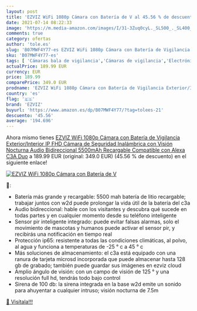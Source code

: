 ```yaml
---
layout: post
title: 'EZVIZ WiFi 1080p Cámara con Batería de V al 45.56 % de descuento'
date: 2021-07-14 08:22:33
image: 'https://m.media-amazon.com/images/I/31-3Zuq0cyL._SL500_._SL400_.jpg'
comments: true
category: ofertas
author: 'tole.es'
slug: 'B07MWF4Y77-es EZVIZ WiFi 1080p Cámara con Batería de Vigilancia...'
sku: 'B07MWF4Y77-es'
tags: [ 'Cámaras bala de vigilancia','Cámaras de vigilancia','Electrónica','Fotografía y videocámaras','alexa','ezviz', ]
actualPrice: 189.99 EUR
currency: EUR
price: 189.99
comparePrice: 349.0 EUR
prodname: 'EZVIZ WiFi 1080p Cámara con Batería de Vigilancia Exterior/Interior  IP FHD Cámara de Seguridad Inalámbrica con Visión Nocturna  Audio Bidireccional  5500mAh Recargable  Compatible con Alexa  C3A Duo'
country: 'es'
flag: '🇪🇸'
brand: 'EZVIZ'
buyurl: 'https://www.amazon.es/dp/B07MWF4Y77/?tag=tolees-21'
descuento: '45.56'
average: '194.696'
---
```


Ahora mismo tienes [EZVIZ WiFi 1080p Cámara con Batería de Vigilancia Exterior/Interior  IP FHD Cámara de Seguridad Inalámbrica con Visión Nocturna  Audio Bidireccional  5500mAh Recargable  Compatible con Alexa  C3A Duo](https://www.amazon.es/dp/B07MWF4Y77/?tag=tolees-21) a 189.99 EUR (original: 349.0 EUR) (45.56 %  de descuento) en el siguiente enlace!

[![EZVIZ WiFi 1080p Cámara con Batería de V](https://m.media-amazon.com/images/I/31-3Zuq0cyL._SL500_._SL400_.jpg)](https://www.amazon.es/dp/B07MWF4Y77/?tag=tolees-21)

🔎:

- Batería más grande y recargable: 5500 mah batería de litio recargable; trabajar juntos con w2d puede prolongar la vida útil de la batería del c3a
- Audio bidireccional: hable con los visitantes y descubra qué sucede en todas partes y en cualquier momento desde su teléfono inteligente
- Sensor pir inteligente integrado: puede evitar falsas alarmas, solo el movimiento de mascotas y humanos puede activar el sensor pir, y recibirás una notificación en tiempo real
- Protección ip65: resistente a todas las condiciones climáticas, al polvo, al agua y funciona a temperaturas de -25 ° c a 45 ° c
- Más soluciones de almacenamiento: el c3a está equipado con una ranura de tarjeta microsd incorporada que puede almacenar hasta 128 gb de grabado; también puede guardar sus imágenes en ezviz cloud
- Amplio ángulo de visión: con un campo de visión de 125 ° y una resolución full hd, tendrás todo bajo control
- Sirena de 100 db: la sirena integrada en la base w2d emite un sonido para ahuyentar a cualquier intruso; visión nocturna de 7.5m

[🛒 Visítala!!!](https://www.amazon.es/dp/B07MWF4Y77/?tag=tolees-21)
